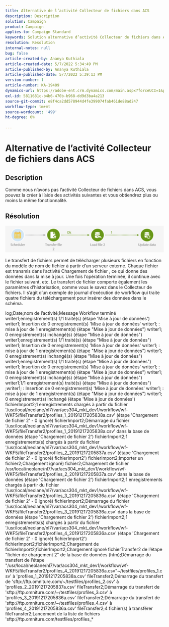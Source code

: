 ```yaml
---
title: Alternative de l’activité Collecteur de fichiers dans ACS
description: Description
solution: Campaign
product: Campaign
applies-to: Campaign Standard
keywords: Solution alternative d’activité Collecteur de fichiers dans ACS
resolution: Resolution
internal-notes: null
bug: false
article-created-by: Ananya Kuthiala
article-created-date: 5/7/2022 5:34:49 PM
article-published-by: Ananya Kuthiala
article-published-date: 5/7/2022 5:39:13 PM
version-number: 1
article-number: KA-19409
dynamics-url: https://adobe-ent.crm.dynamics.com/main.aspx?forceUCI=1&pagetype=entityrecord&etn=knowledgearticle&id=54f385fb-2bce-ec11-a7b5-0022480a8e40
exl-id: 5811681c-b4b6-470b-b968-dd9d3ba4a213
source-git-commit: e8f4ca2dd578944d4fe399074fab461de88ad247
workflow-type: tm+mt
source-wordcount: '499'
ht-degree: 0%

---
```


# Alternative de l’activité Collecteur de fichiers dans ACS

## Description

Comme nous n’avons pas l’activité Collecteur de fichiers dans ACS, vous pouvez la créer à l’aide des activités suivantes et vous obtiendrez plus ou moins la même fonctionnalité.

## Résolution


![](assets/8e624e34-2cce-ec11-a7b5-0022480a8e40.png)



Le transfert de fichiers permet de télécharger plusieurs fichiers en fonction du modèle de nom de fichier à partir d’un serveur externe. Chaque fichier est transmis dans l’activité Chargement de fichier , ce qui donne des données dans la mise à jour.
Une fois l’opération terminée, il continue avec le fichier suivant, etc.
Le transfert de fichier comporte également les paramètres d’historisation, comme vous le savez dans le Collecteur de fichiers.
Il s’agit d’un exemple de journal d’exécution de workflow qui traite quatre fichiers du téléchargement pour insérer des données dans le schéma.

log;Date;nom de l’activité;Message Workflow terminé writer1;enregistrement(s) 1/1 traité(s) (étape &#39;Mise à jour de données&#39;) writer1; Insertion de 0 enregistrement(s) &#39;Mise à jour de données&#39; writer1; : mise à jour de 1 enregistrement(s) (étape &quot;Mise à jour de données&quot;) writer1; 0 enregistrement(s) inchangé(s) (étape &quot;Mise à jour de données&quot;) writer1;enregistrement(s) 1/1 traité(s) (étape &quot;Mise à jour de données&quot;) writer1; Insertion de 0 enregistrement(s) &#39;Mise à jour de données&#39; writer1; : mise à jour de 1 enregistrement(s) (étape &quot;Mise à jour de données&quot;) writer1; 0 enregistrement(s) inchangé(s) (étape &quot;Mise à jour de données&quot;) writer1;enregistrement(s) 1/1 traité(s) (étape &quot;Mise à jour de données&quot;) writer1; Insertion de 0 enregistrement(s) &#39;Mise à jour de données&#39; writer1; : mise à jour de 1 enregistrement(s) (étape &quot;Mise à jour de données&quot;) writer1; 0 enregistrement(s) inchangé(s) (étape &quot;Mise à jour de données&quot;) writer1;1/1 enregistrement(s) traité(s) (étape &quot;Mise à jour de données&quot;) ;writer1; : Insertion de 0 enregistrement(s) &#39;Mise à jour de données&#39; writer1; : mise à jour de 1 enregistrement(s) (étape &quot;Mise à jour de données&quot;) writer1; 0 enregistrement(s) inchangé (étape &#39;Mise à jour de données&#39;) fichierImport2;1 enregistrements chargés à partir du fichier &#39;/usr/local/neolane/nl7/var/acs304_mkt_dev1/workflow/wf-WKF5/fileTransfer2/profiles_1_20191217205838a.csv&#39; (étape &#39;Chargement de fichier 2&#39; - 0 ignoré) fichierImport2;Démarrage du fichier &#39;/usr/local/neolane/nl7/var/acs304_mkt_dev1/workflow/wf-WKF5/fileTransfer2/profiles_1_20191217205838a.csv&#39; dans la base de données (étape &#39;Chargement de fichier 2&#39;) fichierImport2;1 enregistrements(s) chargés à partir du fichier &#39;/usr/local/neolane/nl7/var/acs304_mkt_dev1/workflow/wf-WKF5/fileTransfer2/profiles_2_20191217205837a.csv&#39; (étape &#39;Chargement de fichier 2&#39; - 0 ignoré) fichierImport2&#39;) fichierImport2;Importer un fichier2;Chargement ignoré) fichier2;Chargement de fichier /usr/local/neolane/nl7/var/acs304_mkt_dev1/workflow/wf-WKF5/fileTransfer2/profiles_2_20191217205837a.csv&#39; dans la base de données (étape &#39;Chargement de fichier 2&#39;) fichierImport2;1 enregistrements chargés à partir du fichier &#39;/usr/local/neolane/nl7/var/acs304_mkt_dev1/workflow/wf-WKF5/fileTransfer2/profiles_3_20191217205836a.csv&#39; (étape &#39;Chargement de fichier 2&#39; - 0 ignoré) fichierImport2;Démarrage du fichier &#39;/usr/local/neolane/nl7/var/acs304_mkt_dev1/workflow/wf-WKF5/fileTransfer2/profiles_3_20191217205836a.csv&#39; dans la base de données (étape &#39;Chargement de fichier 2&#39;) fichierImport2;1 enregistrements(s) chargés à partir du fichier &#39;/usr/local/neolane/nl7/var/acs304_mkt_dev1/workflow/wf-WKF5/fileTransfer2/profiles_4_20191217205836a.csv&#39; (étape &#39;Chargement de fichier 2&#39; - 0 ignoré) fichierImport2&#39;) fichierImport2;fichierImport2;Chargement de fichierImport2;fichierImport2;Chargement ignoré fichierTransfer2 de l’étape &quot;fichier de chargement 2&quot; de la base de données (htm);Démarrage du transfert de l’étape &quot;/usr/local/neolane/nl7/var/acs304_mkt_dev1/workflow/wf-WKF5/fileTransfer2/profiles_4_20191217205836a.csv&quot;~/testfiles/profiles_1.csv&#39; à &#39;profiles_1_20191217205838a.csv&#39; fileTransfer2;Démarrage du transfert de &#39;sftp://ftp.omniture.com/~/testfiles/profiles_2.csv&#39; à &#39;profiles_2_20191217205837a.csv&#39; fileTransfer2;Démarrage du transfert de &#39;sftp://ftp.omniture.com/~/testfiles/profiles_3.csv&#39; à &#39;profiles_3_20191217205836a.csv&#39; fileTransfer2;Démarrage du transfert de &#39;sftp://ftp.omniture.com/~/testfiles/profiles_4.csv&#39; à &#39;profiles_4_20191217205836a.csv&#39; fileTransfer2;4 fichier(s) à transférer fileTransfer2;Lancement de la liste de fichiers &#39;sftp://ftp.omniture.com/testfiles/profiles_\*
